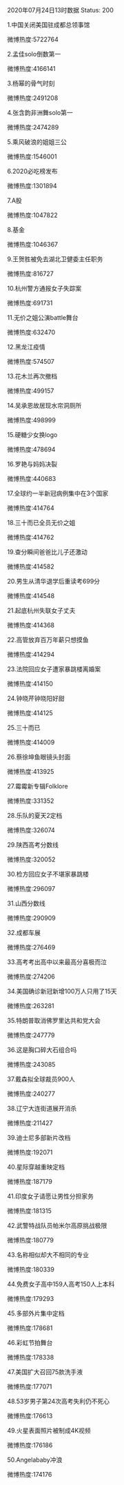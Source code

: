 2020年07月24日13时数据
Status: 200

1.中国关闭美国驻成都总领事馆

微博热度:5722764

2.孟佳solo倒数第一

微博热度:4166141

3.杨幂的骨气时刻

微博热度:2491208

4.张含韵非洲舞solo第一

微博热度:2474289

5.乘风破浪的姐姐三公

微博热度:1546001

6.2020必吃榜发布

微博热度:1301894

7.A股

微博热度:1047822

8.基金

微博热度:1046367

9.王贺胜被免去湖北卫健委主任职务

微博热度:816727

10.杭州警方通报女子失踪案

微博热度:691731

11.无价之姐公演battle舞台

微博热度:632470

12.黑龙江疫情

微博热度:574507

13.花木兰再次撤档

微博热度:499157

14.吴承恩故居现水帘洞厕所

微博热度:498999

15.硬糖少女换logo

微博热度:478694

16.罗艳与妈妈决裂

微博热度:440683

17.全球约一半新冠病例集中在3个国家

微博热度:414764

18.三十而已全员无价之姐

微博热度:414762

19.查分瞬间爸爸比儿子还激动

微博热度:414582

20.男生从清华退学后重读考699分

微博热度:414548

21.起底杭州失联女子丈夫

微博热度:414368

22.高管放弃百万年薪只想摸鱼

微博热度:414294

23.法院回应女子遭家暴跳楼离婚案

微博热度:414150

24.钟晓芹钟晓阳好甜

微博热度:414125

25.三十而已

微博热度:414009

26.蔡徐坤鱼眼镜头封面

微博热度:413925

27.霉霉新专辑Folklore

微博热度:331352

28.乐队的夏天2定档

微博热度:326074

29.陕西高考分数线

微博热度:320052

30.检方回应女子不堪家暴跳楼

微博热度:296097

31.山西分数线

微博热度:290909

32.成都车展

微博热度:276469

33.高考考出高中以来最高分喜极而泣

微博热度:274206

34.美国确诊新冠新增100万人只用了15天

微博热度:263281

35.特朗普取消佛罗里达共和党大会

微博热度:247779

36.这是胸口碎大石组合吗

微博热度:243085

37.戴森拟全球裁员900人

微博热度:240277

38.辽宁大连街道展开消杀

微博热度:211427

39.迪士尼多部新片改档

微博热度:192071

40.星际穿越重映定档

微博热度:187179

41.印度女子请愿让男性分担家务

微博热度:181315

42.武警特战队员帕米尔高原挑战极限

微博热度:180779

43.名称相似却大不相同的专业

微博热度:180339

44.免费女子高中159人高考150人上本科

微博热度:179293

45.多部外片集中定档

微博热度:178681

46.彩虹节拍舞台

微博热度:178338

47.美国扩大召回75款洗手液

微博热度:177071

48.53岁男子第24次高考失利仍不死心

微博热度:176613

49.火星表面照片被制成4K视频

微博热度:176186

50.Angelababy冲浪

微博热度:174176

